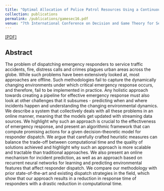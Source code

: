 ```yaml
---
title: "Optimal Allocation of Police Patrol Resources Using a Continuous-Time Crime Model"
collection: publications
permalink: /publications/gamesec16.pdf
venue: "7th International Conference on Decision and Game Theory for Security. (GameSec 2016)"
---
```


[[PDF]](https://ayanmukhopadhyay.github.io/files/gamesec16.pdf)

## Abstract
The problem of dispatching emergency responders to service traffic accidents, fire, distress calls and crimes plagues urban areas across the globe. While such problems have been extensively looked at, most approaches are offline. Such methodologies fail to capture the dynamically changing environments under which critical emergency response occurs, and therefore, fail to be implemented in practice. Any holistic approach towards creating a pipeline for effective emergency response must also look at other challenges that it subsumes - predicting when and where incidents happen and understanding the changing environmental dynamics. We describe a system that collectively deals with all these problems in an online manner, meaning that the models get updated with streaming data sources. We highlight why such an approach is crucial to the effectiveness of emergency response, and present an algorithmic framework that can compute promising actions for a given decision-theoretic model for responder dispatch. We argue that carefully crafted heuristic measures can balance the trade-off between computational time and the quality of solutions achieved and highlight why such an approach is more scalable and tractable than traditional approaches. We also present an online mechanism for incident prediction, as well as an approach based on recurrent neural networks for learning and predicting environmental features that affect responder dispatch. We compare our methodology with prior state-of-the-art and existing dispatch strategies in the field, which show that our approach results in a reduction in response time of responders with a drastic reduction in computational time.